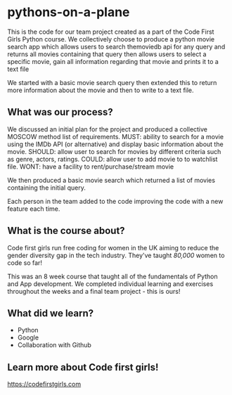 # pythons-on-a-plane

This is the code for our team project created as a part of the Code First Girls Python course.
We  collectively choose to produce a python movie search app which allows users to search themoviedb api for any query and returns all movies containing that query then allows users to select a specific movie, gain all information regarding that movie and prints it to a text file

We started with a basic movie search query then extended this to return more information about the movie and then to write to a text file. 

## What was our process?

We discussed an initial plan for the project and produced a collective MOSCOW method list of requirements. 
MUST:
ability to search for a movie using the IMDb API (or alternative) and display basic information about the movie.
SHOULD:
allow user to search for movies by different criteria such as genre, actors, ratings.
COULD:
allow user to add movie to to watchlist file.
WONT:
have a facility to rent/purchase/stream movie


We then produced a basic movie search which returned a list of movies containing the initial query. 

Each person in the team added to the code improving the code with a new feature each time. 


## What is the course about?

Code first girls run free coding for women in the UK aiming to reduce the gender diversity gap in the tech industry. They've taught *80,000* women to code so far!

This was an 8 week course that taught all of the fundamentals of Python and App development. We completed individual learning and exercises throughout the weeks and a final team project - this is ours!



## What did we learn?

- Python
- Google
- Collaboration with Github


## Learn more about Code first girls!
 
https://codefirstgirls.com

